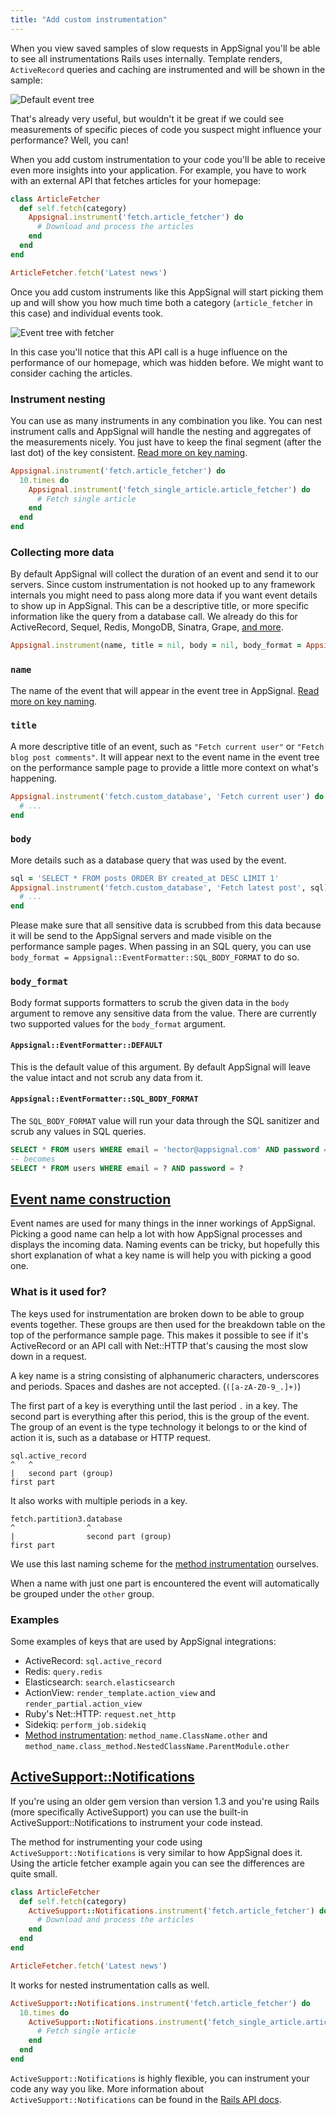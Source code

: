 ```yaml
---
title: "Add custom instrumentation"
---
```


When you view saved samples of slow requests in AppSignal you'll be able
to see all instrumentations Rails uses internally.
Template renders, `ActiveRecord` queries and caching are instrumented and
will be shown in the sample:

![Default event tree](/images/screenshots/default_event_tree.png)

That's already very useful, but wouldn't it be great if we could see
measurements of specific pieces of code you suspect might influence your
performance? Well, you can!

When you add custom instrumentation to your code you'll be able to receive even
more insights into your application. For example, you have to work with an
external API that fetches articles for your homepage:

```ruby
class ArticleFetcher
  def self.fetch(category)
    Appsignal.instrument('fetch.article_fetcher') do
      # Download and process the articles
    end
  end
end

ArticleFetcher.fetch('Latest news')
```

Once you add custom instruments like this AppSignal will start picking them up
and will show you how much time both a category (`article_fetcher` in this
case) and individual events took.

![Event tree with fetcher](/images/screenshots/event_tree_with_fetcher.png)

In this case you'll notice that this API call is a huge influence on the
performance of our homepage, which was hidden before. We might want to consider
caching the articles.

### Instrument nesting

You can use as many instruments in any combination you like. You can
nest instrument calls and AppSignal will handle the nesting and aggregates of
the measurements nicely. You just have to keep the final segment (after the last
dot) of the key consistent. [Read more on key naming](#event_naming).

```ruby
Appsignal.instrument('fetch.article_fetcher') do
  10.times do
    Appsignal.instrument('fetch_single_article.article_fetcher') do
      # Fetch single article
    end
  end
end
```

### Collecting more data

By default AppSignal will collect the duration of an event and send it to our
servers. Since custom instrumentation is not hooked up to any framework
internals you might need to pass along more data if you want event details to
show up in AppSignal. This can be a descriptive title, or more specific
information like the query from a database call. We already do this for
ActiveRecord, Sequel, Redis, MongoDB, Sinatra, Grape,
[and more](/getting-started/supported-frameworks.html).

```ruby
Appsignal.instrument(name, title = nil, body = nil, body_format = Appsignal::EventFormatter::DEFAULT, &block)
```

### `name`

The name of the event that will appear in the event tree in AppSignal.
[Read more on key naming](#event_naming).

### `title`

A more descriptive title of an event, such as `"Fetch current user"` or `"Fetch
blog post comments"`. It will appear next to the event name in the event tree
on the performance sample page to provide a little more context on what's
happening.

```ruby
Appsignal.instrument('fetch.custom_database', 'Fetch current user') do
  # ...
end
```

### `body`

More details such as a database query that was used by the event.

```ruby
sql = 'SELECT * FROM posts ORDER BY created_at DESC LIMIT 1'
Appsignal.instrument('fetch.custom_database', 'Fetch latest post', sql) do
  # ...
end
```

Please make sure that all sensitive data is scrubbed from this data because it
will be send to the AppSignal servers and made visible on the performance
sample pages. When passing in an SQL query, you can use `body_format =
Appsignal::EventFormatter::SQL_BODY_FORMAT` to do so.

### `body_format`

Body format supports formatters to scrub the given data in the `body` argument
to remove any sensitive data from the value. There are currently two supported
values for the `body_format` argument.

#### `Appsignal::EventFormatter::DEFAULT`

This is the default value of this argument. By default AppSignal will leave the
value intact and not scrub any data from it.

#### `Appsignal::EventFormatter::SQL_BODY_FORMAT`

The `SQL_BODY_FORMAT` value will run your data through the SQL sanitizer and
scrub any values in SQL queries.

```sql
SELECT * FROM users WHERE email = 'hector@appsignal.com' AND password = 'iamabot'
-- becomes
SELECT * FROM users WHERE email = ? AND password = ?
```

## <a href="#event_naming" name="event_naming">Event name construction</a>

Event names are used for many things in the inner workings of AppSignal.
Picking a good name can help a lot with how AppSignal processes and displays
the incoming data. Naming events can be tricky, but hopefully this short
explanation of what a key name is will help you with picking a good one.

### What is it used for?

The keys used for instrumentation are broken down to be able to group events
together. These groups are then used for the breakdown table on the top of the
performance sample page. This makes it possible to see if it's ActiveRecord or
an API call with Net::HTTP that's causing the most slow down in a request.

A key name is a string consisting of alphanumeric characters, underscores and
periods. Spaces and dashes are not accepted. (`([a-zA-Z0-9_.]+)`)

The first part of a key is everything until the last period `.` in a key. The
second part is everything after this period, this is the group of the event.
The group of an event is the type technology it belongs to or the kind of
action it is, such as a database or HTTP request.

```
sql.active_record
^   ^
|   second part (group)
first part
```

It also works with multiple periods in a key.

```
fetch.partition3.database
^                ^
|                second part (group)
first part
```

We use this last naming scheme for the [method
instrumentation](/tweaks-in-your-code/method-instrumentation.html) ourselves.

When a name with just one part is encountered the event will automatically be
grouped under the `other` group.

### Examples

Some examples of keys that are used by AppSignal integrations:

- ActiveRecord: `sql.active_record`
- Redis: `query.redis`
- Elasticsearch: `search.elasticsearch`
- ActionView: `render_template.action_view` and `render_partial.action_view`
- Ruby's Net::HTTP: `request.net_http`
- Sidekiq: `perform_job.sidekiq`
- [Method instrumentation](/tweaks-in-your-code/method-instrumentation.html):
  `method_name.ClassName.other` and `method_name.class_method.NestedClassName.ParentModule.other`

## <a href="#activesupport_notifications" name="activesupport_notifications">ActiveSupport::Notifications</a>

If you're using an older gem version than version 1.3 and you're using Rails
(more specifically ActiveSupport) you can use the built-in
ActiveSupport::Notifications to instrument your code instead.

The method for instrumenting your code using `ActiveSupport::Notifications`
is very similar to how AppSignal does it. Using the article fetcher example
again you can see the differences are quite small.

```ruby
class ArticleFetcher
  def self.fetch(category)
    ActiveSupport::Notifications.instrument('fetch.article_fetcher') do
      # Download and process the articles
    end
  end
end

ArticleFetcher.fetch('Latest news')
```

It works for nested instrumentation calls as well.

```ruby
ActiveSupport::Notifications.instrument('fetch.article_fetcher') do
  10.times do
    ActiveSupport::Notifications.instrument('fetch_single_article.article_fetcher') do
      # Fetch single article
    end
  end
end
```

`ActiveSupport::Notifications` is highly flexible, you can instrument your code
any way you like. More information about `ActiveSupport::Notifications` can be
found in the
[Rails API docs](http://api.rubyonrails.org/classes/ActiveSupport/Notifications.html).
